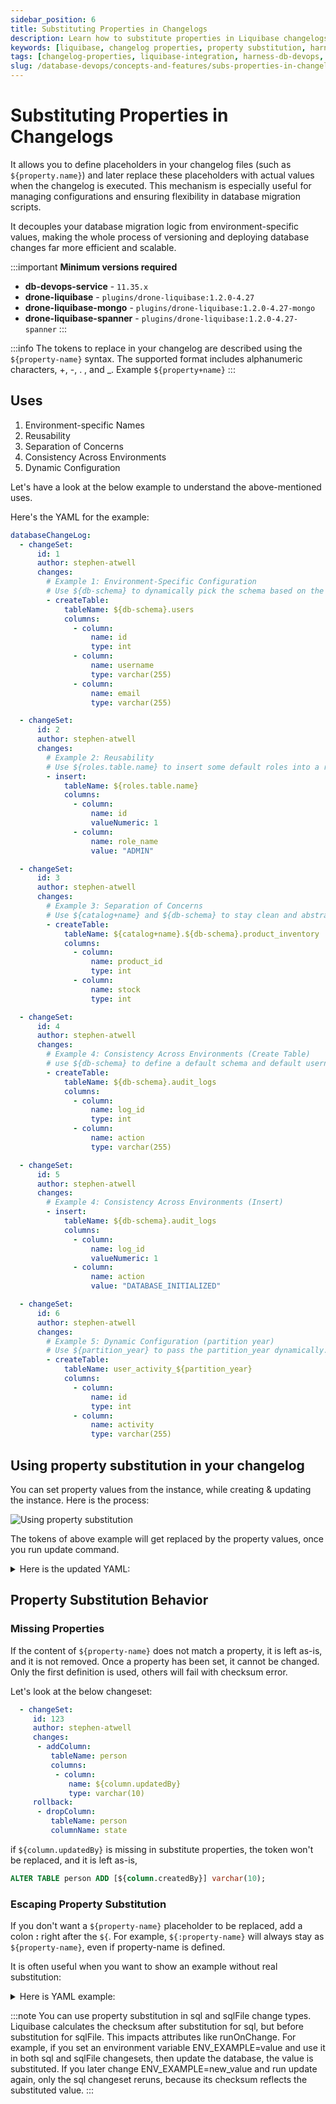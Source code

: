 ```yaml
---
sidebar_position: 6
title: Substituting Properties in Changelogs
description: Learn how to substitute properties in Liquibase changelogs using built-in and custom configurations in Harness DB DevOps.
keywords: [liquibase, changelog properties, property substitution, harness dbdevops, liquibase changelog, database configuration, db migration]
tags: [changelog-properties, liquibase-integration, harness-db-devops, db-configuration, property-substitution]
slug: /database-devops/concepts-and-features/subs-properties-in-changelogs/
---
```


# Substituting Properties in Changelogs
It allows you to define placeholders in your changelog files (such as `${property.name}`) and later replace these placeholders 
with actual values when the changelog is executed. This mechanism is especially useful for managing configurations and ensuring 
flexibility in database migration scripts.

It decouples your database migration logic from environment-specific values, making the whole process of versioning and 
deploying database changes far more efficient and scalable.

:::important
**Minimum versions required**
- **db-devops-service** - `11.35.x`
- **drone-liquibase** -  `plugins/drone-liquibase:1.2.0-4.27`
- **drone-liquibase-mongo** - `plugins/drone-liquibase:1.2.0-4.27-mongo`
- **drone-liquibase-spanner** - `plugins/drone-liquibase:1.2.0-4.27-spanner`
:::

:::info
The tokens to replace in your changelog are described using the `${property-name}` syntax.
The supported format includes alphanumeric characters, +, -, . , and _. Example `${property+name}`
:::

## Uses
1. Environment-specific Names
2. Reusability
3. Separation of Concerns
4. Consistency Across Environments
5. Dynamic Configuration

Let's have a look at the below example to understand the above-mentioned uses.

Here's the YAML for the example:
```yaml
databaseChangeLog:
  - changeSet:
      id: 1
      author: stephen-atwell
      changes:
        # Example 1: Environment-Specific Configuration
        # Use ${db-schema} to dynamically pick the schema based on the environment (dev, prod, etc.)
        - createTable:
            tableName: ${db-schema}.users
            columns:
              - column:
                  name: id
                  type: int
              - column:
                  name: username
                  type: varchar(255)
              - column:
                  name: email
                  type: varchar(255)

  - changeSet:
      id: 2
      author: stephen-atwell
      changes:
        # Example 2: Reusability
        # Use ${roles.table.name} to insert some default roles into a roles table, but the actual table name may differ across projects.
        - insert:
            tableName: ${roles.table.name}
            columns:
              - column:
                  name: id
                  valueNumeric: 1
              - column:
                  name: role_name
                  value: "ADMIN"

  - changeSet:
      id: 3
      author: stephen-atwell
      changes:
        # Example 3: Separation of Concerns
        # Use ${catalog+name} and ${db-schema} to stay clean and abstract out database details (like schema or catalog name).
        - createTable:
            tableName: ${catalog+name}.${db-schema}.product_inventory
            columns:
              - column:
                  name: product_id
                  type: int
              - column:
                  name: stock
                  type: int

  - changeSet:
      id: 4
      author: stephen-atwell
      changes:
        # Example 4: Consistency Across Environments (Create Table)
        # use ${db-schema} to define a default schema and default username for multiple operations (create tables, grants, inserts). Instead of copying the same values again and again, you just use properties
        - createTable:
            tableName: ${db-schema}.audit_logs
            columns:
              - column:
                  name: log_id
                  type: int
              - column:
                  name: action
                  type: varchar(255)

  - changeSet:
      id: 5
      author: stephen-atwell
      changes:
        # Example 4: Consistency Across Environments (Insert)
        - insert:
            tableName: ${db-schema}.audit_logs
            columns:
              - column:
                  name: log_id
                  valueNumeric: 1
              - column:
                  name: action
                  value: "DATABASE_INITIALIZED"

  - changeSet:
      id: 6
      author: stephen-atwell
      changes:
        # Example 5: Dynamic Configuration (partition year)
        # Use ${partition_year} to pass the partition_year dynamically.
        - createTable:
            tableName: user_activity_${partition_year}
            columns:
              - column:
                  name: id
                  type: int
              - column:
                  name: activity
                  type: varchar(255)
```

## Using property substitution in your changelog
You can set property values from the instance, while creating & updating the instance.
Here is the process:

![Using property substitution](./static/using-property-substitution.png)

The tokens of above example will get replaced by the property values, once you run update command.
<details>
<summary>Here is the updated YAML:</summary>

```yaml
databaseChangeLog:
  - changeSet:
      id: 1
      author: stephen-atwell
      changes:
        # Example 1: Environment-Specific Configuration
        - createTable:
            tableName: dev.users
            columns:
              - column:
                  name: id
                  type: int
              - column:
                  name: username
                  type: varchar(255)
              - column:
                  name: email
                  type: varchar(255)

  - changeSet:
      id: 2
      author: stephen-atwell
      changes:
        # Example 2: Reusability
        - insert:
            tableName: application_roles
            columns:
              - column:
                  name: id
                  valueNumeric: 1
              - column:
                  name: role_name
                  value: "ADMIN"

  - changeSet:
      id: 3
      author: stephen-atwell
      changes:
        # Example 3: Separation of Concerns
        - createTable:
            tableName: main_catalog.dev.product_inventory
            columns:
              - column:
                  name: product_id
                  type: int
              - column:
                  name: stock
                  type: int

  - changeSet:
      id: 4
      author: stephen-atwell
      changes:
        # Example 4: Consistency Across Environments (Create Table)
        - createTable:
            tableName: dev.audit_logs
            columns:
              - column:
                  name: log_id
                  type: int
              - column:
                  name: action
                  type: varchar(255)

  - changeSet:
      id: 5
      author: stephen-atwell
      changes:
        # Example 4: Consistency Across Environments (Insert)
        - insert:
            tableName: dev.audit_logs
            columns:
              - column:
                  name: log_id
                  valueNumeric: 1
              - column:
                  name: action
                  value: "DATABASE_INITIALIZED"

  - changeSet:
      id: 6
      author: stephen-atwell
      changes:
        # Example 5: Dynamic Configuration (partition year)
        - createTable:
            tableName: user_activity_2025
            columns:
              - column:
                  name: id
                  type: int
              - column:
                  name: activity
                  type: varchar(255)
```
</details>

## Property Substitution Behavior

### Missing Properties
If the content of `${property-name}` does not match a property, it is left as-is, and it is not removed.
Once a property has been set, it cannot be changed. Only the first definition is used, others will fail with checksum error.

Let's look at the below changeset:
```yaml
  - changeSet:
     id: 123
     author: stephen-atwell
     changes:
      - addColumn:
         tableName: person
         columns:
          - column:
             name: ${column.updatedBy}
             type: varchar(10)
     rollback:
      - dropColumn:
         tableName: person
         columnName: state
```

if `${column.updatedBy}` is missing in substitute properties, the token won't be replaced, and it is left as-is,
```sql
ALTER TABLE person ADD [${column.createdBy}] varchar(10);
```

### Escaping Property Substitution
If you don't want a `${property-name}` placeholder to be replaced, add a colon **:** right after the `${`.
For example, `${:property-name}` will always stay as `${property-name}`, even if property-name is defined.

It is often useful when you want to show an example without real substitution:
<details>
<summary>Here is YAML example:</summary>
```yaml
databaseChangeLog:
  - changeSet:
      id: 2
      author: bikram
      changes:
        - comment: "Create table for schema ${:schema.name}"
```
</details>

:::note
You can use property substitution in sql and sqlFile change types. Liquibase calculates the checksum after substitution for sql, but before substitution for sqlFile.
This impacts attributes like runOnChange.
For example, if you set an environment variable ENV_EXAMPLE=value and use it in both sql and sqlFile changesets, then update the database, the value is substituted.
If you later change ENV_EXAMPLE=new_value and run update again, only the sql changeset reruns, because its checksum reflects the substituted value.
:::
